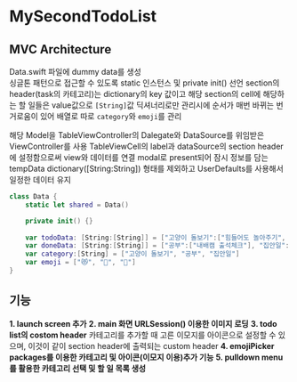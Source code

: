 # MySecondTodoList

## MVC Architecture

Data.swift 파일에 dummy data를 생성<br>
싱글톤 패턴으로 접근할 수 있도록 static 인스턴스 및 private init() 선언
section의 header(task의 카테고리)는 dictionary의 key 값이고 해당 section의 cell에 해당하는 할 일들은 value값으로 `[String]`값
딕셔너리로만 관리시에 순서가 매번 바뀌는 번거로움이 있어 배열로 따로 `category`와 `emoji`를 관리

해당 Model을 TableViewController의 Dalegate와 DataSource를 위임받은 ViewController를 사용
TableViewCell의 label과 dataSource의 section header에 설정함으로써 view와 데이터를 연결
modal로 present되어 잠시 정보를 담는 tempData dictionary([String:String]) 형태를 제외하고 UserDefaults를 사용해서 일정한 데이터 유지

```swift
class Data {
    static let shared = Data()

    private init() {}
    
    var todoData: [String:[String]] = ["고양이 돌보기":["힘들어도 놀아주기", "궁디팡팡 해주기"], "공부":["TIL 작성하기"]]
    var doneData: [String:[String]] = ["공부":["내배캠 출석체크"], "집안일":["방 치우기", "설거지 하기", "음식물 쓰레기 처리하기"]]
    var category:[String] = ["고양이 돌보기", "공부", "집안일"]
    var emoji = ["😻", "📝", "🧽"]
}

```

## 기능

**1. launch screen 추가**
**2. main 화면 URLSession() 이용한 이미지 로딩**
**3. todo list의 costom header**
카테고리를 추가할 때 고른 이모지를 아이콘으로 설정할 수 있으며, 이것이 같이 section header에 출력되는 custom header
**4. emojiPicker packages를 이용한 카테고리 및 아이콘(이모지 이용)추가 기능**
**5. pulldown menu를 활용한 카테고리 선택 및 할 일 목록 생성**
